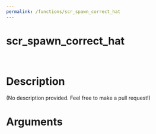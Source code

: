 ```yaml
---
permalink: /functions/scr_spawn_correct_hat
---
```

# scr_spawn_correct_hat  
&nbsp;  
# Description  
(No description provided. Feel free to make a pull request!) 
&nbsp;  
# Arguments



